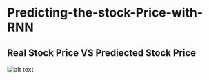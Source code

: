 # Predicting-the-stock-Price-with-RNN

## Real Stock Price VS Prediected Stock Price
![alt text](https://github.com/jabeerC001/Predicting-the-stock-Price-with-RNN/blob/master/cool.png)
